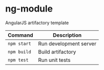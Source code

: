 # ng-module

AngularJS artifactory template

| Command     | Description            |
| ----------- | ---------------------- |
| `npm start` | Run development server |
| `npm build` | Build artifactory      |
| `npm test`  | Run unit tests         |
